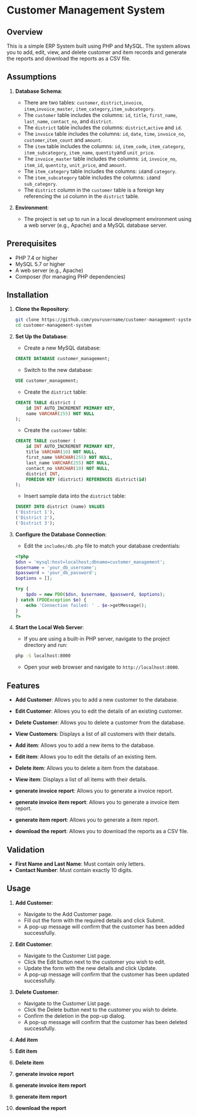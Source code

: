 # Customer Management System

## Overview
This is a simple ERP System built using PHP and MySQL. The system allows you to add, edit, view, and delete customer and item records and generate the reports and download the reports as a CSV file.

## Assumptions
1. **Database Schema**:
    - There are two tables: `customer`, `district`,`invoice`, `item`,`invoice_master`, `item_category`,`item_subcategory`.
    - The `customer` table includes the columns: `id`, `title`, `first_name`, `last_name`, `contact_no`, and `district`.
    - The `district` table includes the columns: `district`,`active` and `id`.
    - The `invoice` table includes the columns: `id`, `date`, `time`, `invoice_no`, `customer`,`item_count` and `amount`.
    - The `item` table includes the columns: `id`, `item_code`, `item_category`, `item_subcategory`, `item_name`, `quentity`and `unit_price`.
    - The `invoice_master` table includes the columns: `id`, `invoice_no`, `item_id`, `quentity`, `unit_price`, and `amount`.
    - The `item_category` table includes the columns: `id`and `category`.
    - The `item_subcategory` table includes the columns: `id`and `sub_category`.
    - The `district` column in the `customer` table is a foreign key referencing the `id` column in the `district` table.

2. **Environment**:
    - The project is set up to run in a local development environment using a web server (e.g., Apache) and a MySQL database server.

## Prerequisites
- PHP 7.4 or higher
- MySQL 5.7 or higher
- A web server (e.g., Apache)
- Composer (for managing PHP dependencies)

## Installation

1. **Clone the Repository**:
    ```bash
    git clone https://github.com/yourusername/customer-management-system.git
    cd customer-management-system
    ```

2. **Set Up the Database**:
    - Create a new MySQL database:
    ```sql
    CREATE DATABASE customer_management;
    ```

    - Switch to the new database:
    ```sql
    USE customer_management;
    ```

    - Create the `district` table:
    ```sql
    CREATE TABLE district (
        id INT AUTO_INCREMENT PRIMARY KEY,
        name VARCHAR(255) NOT NULL
    );
    ```

    - Create the `customer` table:
    ```sql
    CREATE TABLE customer (
        id INT AUTO_INCREMENT PRIMARY KEY,
        title VARCHAR(10) NOT NULL,
        first_name VARCHAR(255) NOT NULL,
        last_name VARCHAR(255) NOT NULL,
        contact_no VARCHAR(10) NOT NULL,
        district INT,
        FOREIGN KEY (district) REFERENCES district(id)
    );
    ```

    - Insert sample data into the `district` table:
    ```sql
    INSERT INTO district (name) VALUES
    ('District 1'),
    ('District 2'),
    ('District 3');
    ```

3. **Configure the Database Connection**:
    - Edit the `includes/db.php` file to match your database credentials:
    ```php
    <?php
    $dsn = 'mysql:host=localhost;dbname=customer_management';
    $username = 'your_db_username';
    $password = 'your_db_password';
    $options = [];

    try {
        $pdo = new PDO($dsn, $username, $password, $options);
    } catch (PDOException $e) {
        echo 'Connection failed: ' . $e->getMessage();
    }
    ?>
    ```

4. **Start the Local Web Server**:
    - If you are using a built-in PHP server, navigate to the project directory and run:
    ```bash
    php -S localhost:8000
    ```

    - Open your web browser and navigate to `http://localhost:8000`.

## Features
- **Add Customer**: Allows you to add a new customer to the database.
- **Edit Customer**: Allows you to edit the details of an existing customer.
- **Delete Customer**: Allows you to delete a customer from the database.
- **View Customers**: Displays a list of all customers with their details.

- **Add item**: Allows you to add a new items to the database.
- **Edit item**: Allows you to edit the details of an existing item.
- **Delete item**: Allows you to delete a item from the database.
- **View item**: Displays a list of all items with their details.

- **generate invoice report**: Allows you to generate a invoice report.
- **generate invoice item report**: Allows you to generate a invoice item report.
- **generate item report**: Allows you to generate a item report.
- **download the report**: Allows you to download the reports as a CSV file.

## Validation
- **First Name and Last Name**: Must contain only letters.
- **Contact Number**: Must contain exactly 10 digits.

## Usage
1. **Add Customer**:
    - Navigate to the Add Customer page.
    - Fill out the form with the required details and click Submit.
    - A pop-up message will confirm that the customer has been added successfully.

2. **Edit Customer**:
    - Navigate to the Customer List page.
    - Click the Edit button next to the customer you wish to edit.
    - Update the form with the new details and click Update.
    - A pop-up message will confirm that the customer has been updated successfully.

3. **Delete Customer**:
    - Navigate to the Customer List page.
    - Click the Delete button next to the customer you wish to delete.
    - Confirm the deletion in the pop-up dialog.
    - A pop-up message will confirm that the customer has been deleted successfully.
4. **Add item**
5. **Edit item**
6. **Delete item**
7. **generate invoice report**
8. **generate invoice item report**
9. **generate item report**
10. **download the report**

